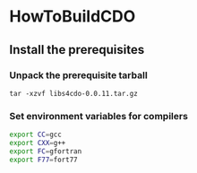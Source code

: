 # HowToBuildCDO

## Install the prerequisites

### Unpack the prerequisite tarball
`tar -xzvf libs4cdo-0.0.11.tar.gz` 

### Set environment variables for compilers
```bash
export CC=gcc
export CXX=g++
export FC=gfortran
export F77=fort77
```
